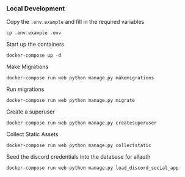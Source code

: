 ### Local Development

Copy the `.env.example` and fill in the required variables

```shell
cp .env.example .env
```

Start up the containers
```shell
docker-compose up -d
```

Make Migrations

```shell
docker-compose run web python manage.py makemigrations
```

Run migrations
```shell
docker-compose run web python manage.py migrate
```

Create a superuser
```shell
docker-compose run web python manage.py createsuperuser
```

Collect Static Assets
```shell
docker-compose run web python manage.py collectstatic
```

Seed the discord credentials into the database for allauth

```shell
docker-compose run web python manage.py load_discord_social_app
```